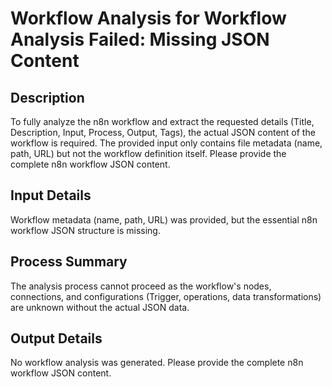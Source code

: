 # Workflow Analysis for Workflow Analysis Failed: Missing JSON Content

## Description
To fully analyze the n8n workflow and extract the requested details (Title, Description, Input, Process, Output, Tags), the actual JSON content of the workflow is required. The provided input only contains file metadata (name, path, URL) but not the workflow definition itself. Please provide the complete n8n workflow JSON content.

## Input Details
Workflow metadata (name, path, URL) was provided, but the essential n8n workflow JSON structure is missing.

## Process Summary
The analysis process cannot proceed as the workflow's nodes, connections, and configurations (Trigger, operations, data transformations) are unknown without the actual JSON data.

## Output Details
No workflow analysis was generated. Please provide the complete n8n workflow JSON content.
